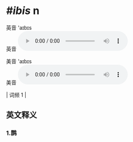 # ***\#ibis*** n
英音 'aɪbɪs  
英音
<audio src="./media/ibis1.aac" controls="controls"></audio>

美音 'aɪbɪs  
美音
<audio src="./media/ibis2.aac" controls="controls"></audio>



| 词频 1 |  

英文释义
---
### 1.**鹮**  


